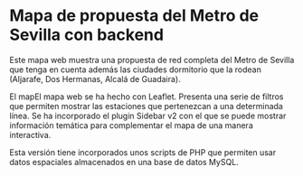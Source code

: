 # Mapa de propuesta del Metro de Sevilla con backend

Este mapa web muestra una propuesta de red completa del Metro de Sevilla que tenga en cuenta además las ciudades dormitorio que la rodean (Aljarafe, Dos Hermanas, Alcalá de Guadaira).

El mapEl mapa web se ha hecho con Leaflet. Presenta una serie de filtros que permiten mostrar las estaciones que pertenezcan a una determinada línea. Se ha incorporado el plugin Sidebar v2 con el que se puede mostrar información temática para complementar el mapa de una manera interactiva.

Esta versión tiene incorporados unos scripts de PHP que permiten usar datos espaciales almacenados en una base de datos MySQL.
